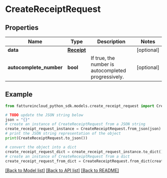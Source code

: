 # CreateReceiptRequest



## Properties

Name | Type | Description | Notes
------------ | ------------- | ------------- | -------------
**data** | [**Receipt**](Receipt.md) |  | [optional] 
**autocomplete_number** | **bool** | If true, the number is autocompleted progressively. | [optional] 

## Example

```python
from fattureincloud_python_sdk.models.create_receipt_request import CreateReceiptRequest

# TODO update the JSON string below
json = "{}"
# create an instance of CreateReceiptRequest from a JSON string
create_receipt_request_instance = CreateReceiptRequest.from_json(json)
# print the JSON string representation of the object
print(CreateReceiptRequest.to_json())

# convert the object into a dict
create_receipt_request_dict = create_receipt_request_instance.to_dict()
# create an instance of CreateReceiptRequest from a dict
create_receipt_request_from_dict = CreateReceiptRequest.from_dict(create_receipt_request_dict)
```
[[Back to Model list]](../README.md#documentation-for-models) [[Back to API list]](../README.md#documentation-for-api-endpoints) [[Back to README]](../README.md)


